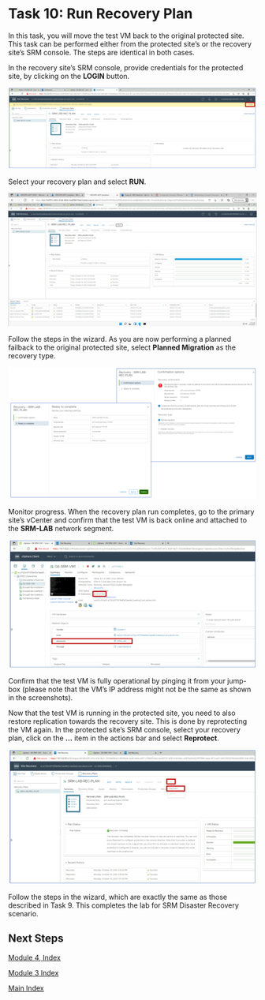 # Task 10: Run Recovery Plan

In this task, you will move the test VM back to the original protected site.
This task can be performed either from the protected site’s or the recovery
site’s SRM console. The steps are identical in both cases.

In the recovery site’s SRM console, provide credentials for the protected site,
by clicking on the **LOGIN** button.

![](media/bbc48c93c42a5d7ca108d5467488a473.png)

Select your recovery plan and select **RUN**.

![](media/45faf1d7335366a3f88250dcfbb5f936.png)

Follow the steps in the wizard. As you are now performing a planned failback to
the original protected site, select **Planned Migration** as the recovery type.

![](media/6d625f59d1fe1c74ce6b8785247570fb.png)

Monitor progress. When the recovery plan run completes, go to the primary site’s
vCenter and confirm that the test VM is back online and attached to the
**SRM-LAB** network segment.

![](media/5aa9178ac0d1b963948f0c202463cc1b.png)

Confirm that the test VM is fully operational by pinging it from your jump-box
(please note that the VM’s IP address might not be the same as shown in the
screenshots).

Now that the test VM is running in the protected site, you need to also restore
replication towards the recovery site. This is done by reprotecting the VM
again. In the protected site’s SRM console, select your recovery plan, click on
the **…** item in the actions bar and select **Reprotect**.

![](media/fd102a3e30838c8cf75dcaf0a6566351.png)

Follow the steps in the wizard, which are exactly the same as those described in
Task 9. This completes the lab for SRM Disaster Recovery scenario.

## Next Steps

[Module 4, Index](module-4-index.md)

[Module 3 Index](module-3-index.md)

[Main Index](index.md)